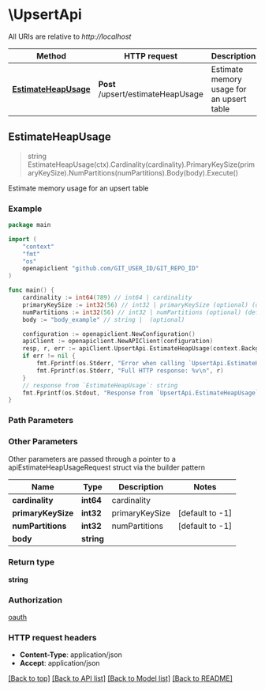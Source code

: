 # \UpsertApi

All URIs are relative to *http://localhost*

Method | HTTP request | Description
------------- | ------------- | -------------
[**EstimateHeapUsage**](UpsertApi.md#EstimateHeapUsage) | **Post** /upsert/estimateHeapUsage | Estimate memory usage for an upsert table



## EstimateHeapUsage

> string EstimateHeapUsage(ctx).Cardinality(cardinality).PrimaryKeySize(primaryKeySize).NumPartitions(numPartitions).Body(body).Execute()

Estimate memory usage for an upsert table



### Example

```go
package main

import (
    "context"
    "fmt"
    "os"
    openapiclient "github.com/GIT_USER_ID/GIT_REPO_ID"
)

func main() {
    cardinality := int64(789) // int64 | cardinality
    primaryKeySize := int32(56) // int32 | primaryKeySize (optional) (default to -1)
    numPartitions := int32(56) // int32 | numPartitions (optional) (default to -1)
    body := "body_example" // string |  (optional)

    configuration := openapiclient.NewConfiguration()
    apiClient := openapiclient.NewAPIClient(configuration)
    resp, r, err := apiClient.UpsertApi.EstimateHeapUsage(context.Background()).Cardinality(cardinality).PrimaryKeySize(primaryKeySize).NumPartitions(numPartitions).Body(body).Execute()
    if err != nil {
        fmt.Fprintf(os.Stderr, "Error when calling `UpsertApi.EstimateHeapUsage``: %v\n", err)
        fmt.Fprintf(os.Stderr, "Full HTTP response: %v\n", r)
    }
    // response from `EstimateHeapUsage`: string
    fmt.Fprintf(os.Stdout, "Response from `UpsertApi.EstimateHeapUsage`: %v\n", resp)
}
```

### Path Parameters



### Other Parameters

Other parameters are passed through a pointer to a apiEstimateHeapUsageRequest struct via the builder pattern


Name | Type | Description  | Notes
------------- | ------------- | ------------- | -------------
 **cardinality** | **int64** | cardinality | 
 **primaryKeySize** | **int32** | primaryKeySize | [default to -1]
 **numPartitions** | **int32** | numPartitions | [default to -1]
 **body** | **string** |  | 

### Return type

**string**

### Authorization

[oauth](../README.md#oauth)

### HTTP request headers

- **Content-Type**: application/json
- **Accept**: application/json

[[Back to top]](#) [[Back to API list]](../README.md#documentation-for-api-endpoints)
[[Back to Model list]](../README.md#documentation-for-models)
[[Back to README]](../README.md)

